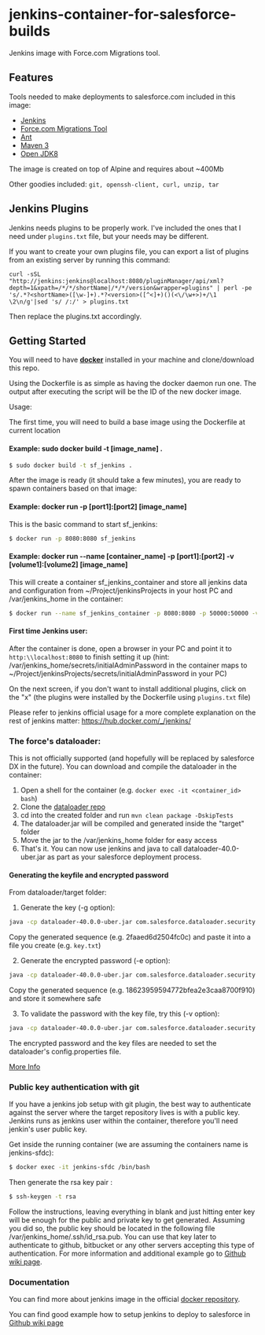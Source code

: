 # jenkins-container-for-salesforce-builds

Jenkins image with Force.com Migrations tool.

## Features
Tools needed to make deployments to salesforce.com included in this image:

* [Jenkins](https://repo.jenkins-ci.org/public/org/jenkins-ci/main/jenkins-war/)
* [Force.com Migrations Tool]( https://developer.salesforce.com/page/Force.com_Migration_Tool )
* [Ant](https://ant.apache.org/bindownload.cgi)
* [Maven 3](https://apache.osuosl.org/maven/maven-3/)
* [Open JDK8](http://www.oracle.com/technetwork/java/javase/downloads/index.html)

The image is created on top of Alpine and requires about ~400Mb

Other goodies included: `git, openssh-client, curl, unzip, tar`

## Jenkins Plugins

Jenkins needs plugins to be properly work. I've included the ones that I need under `plugins.txt` file, but your needs may be different.

If you want to create your own plugins file, you can export a list of plugins from an existing server by running this command:

```
curl -sSL "http://jenkins:jenkins@localhost:8080/pluginManager/api/xml?depth=1&xpath=/*/*/shortName|/*/*/version&wrapper=plugins" | perl -pe 's/.*?<shortName>([\w-]+).*?<version>([^<]+)()(<\/\w+>)+/\1 \2\n/g'|sed 's/ /:/' > plugins.txt
```

Then replace the plugins.txt accordingly.


## Getting Started

You will need to have [**docker**](https://www.docker.com/) installed in your machine and clone/download this repo.

Using the Dockerfile is as simple as having the docker daemon run one. The output after executing the script will be the ID of the new docker image.

Usage:

The first time, you will need to build a base image using the Dockerfile at current location

#### Example: sudo docker build -t [image_name] .

```sh
$ sudo docker build -t sf_jenkins .  
```

After the image is ready (it should take a few minutes), you are ready to spawn containers based on that image:

#### Example: docker run -p [port1]:[port2] [image_name]

This is the basic command to start sf_jenkins:

```sh
$ docker run -p 8080:8080 sf_jenkins
```

#### Example: docker run --name [container_name] -p [port1]:[port2] -v [volume1]:[volume2] [image_name]

This will create a container sf_jenkins_container and store all jenkins data and configuration from ~/Project/jenkinsProjects in your host PC and /var/jenkins_home in the container:

```sh
$ docker run --name sf_jenkins_container -p 8080:8080 -p 50000:50000 -v ~/Project/jenkinsProjects:/var/jenkins_home -d sf_jenkins
```

#### First time Jenkins user:

After the container is done, open a browser in your PC and point it to `http:\\localhost:8080` to finish setting it up (hint:  /var/jenkins_home/secrets/initialAdminPassword in the container maps to ~/Project/jenkinsProjects/secrets/initialAdminPassword in your PC)

On the next screen, if you don't want to install additional plugins, click on the "x" (the plugins were installed by the Dockerfile using `plugins.txt` file)

Please refer to jenkins official usage for a more complete explanation on the rest of jenkins matter: https://hub.docker.com/_/jenkins/

### The force's dataloader:

This is not officially supported (and hopefully will be replaced by salesforce DX in the future). You can download and compile the dataloader in the container:

1. Open a shell for the container (e.g. `docker exec -it <container_id> bash`)
1. Clone the [dataloader repo](https://github.com/forcedotcom/dataloader)
1. cd into the created folder and run `mvn clean package -DskipTests`
1. The dataloader.jar will be compiled and generated inside the "target" folder
1. Move the jar to the /var/jenkins_home folder for easy access
1. That's it. You can now use jenkins and java to call dataloader-40.0-uber.jar as part as your salesforce deployment process.

#### Generating the keyfile and encrypted password

From dataloader/target folder:

1. Generate the key (-g option):

  ```sh
  java -cp dataloader-40.0.0-uber.jar com.salesforce.dataloader.security.EncryptionUtil -g MySecretKey
  ```
  Copy the generated sequence (e.g. 2faaed6d2504fc0c) and paste it into a file you create (e.g. `key.txt`)

2. Generate the encrypted password (-e option):

  ```sh
  java -cp dataloader-40.0.0-uber.jar com.salesforce.dataloader.security.EncryptionUtil -e MyPassword "key.txt"
  ```
  Copy the generated sequence (e.g. 18623959594772bfea2e3caa8700f910) and store it somewhere safe
  
3. To validate the password with the key file, try this (-v option):

  ```sh
  java -cp dataloader-40.0.0-uber.jar com.salesforce.dataloader.security.EncryptionUtil -v 18623959594772bfea2e3caa8700f910 MyPassword "key.txt"
  ```
The encrypted password and the key files are needed to set the dataloader's config.properties file.

[More Info](http://www.jitendrazaa.com/blog/salesforce/using-dataloader-and-ant-to-backup-salesforce-data-on-ftp-server-video/)

### Public key authentication with git

If you have a jenkins job setup with git plugin, the best way to authenticate against the server where the target repository lives is with a public key. Jenkins runs as jenkins user within the container, therefore you'll need jenkin's user public key.

Get inside the running container (we are assuming the containers name is jenkins-sfdc):
```sh
$ docker exec -it jenkins-sfdc /bin/bash
```
Then generate the rsa key pair :
```sh
$ ssh-keygen -t rsa
```

Follow the instructions, leaving everything in blank and just hitting enter key will be enough for the public and private key to get generated. Assuming you did so, the public key should be located in the following file /var/jenkins_home/.ssh/id_rsa.pub. You can use that key later to authenticate to github, bitbucket or any other servers accepting this type of authentication. For more information and additional example go to [Github wiki page](https://github.com/anyei/jenkins-to-salesforce/wiki).

### Documentation

You can find more about jenkins image in the official [docker repository](https://hub.docker.com/_/jenkins/).

You can find good example how to setup jenkins to deploy to salesforce in [Github wiki page](https://github.com/anyei/jenkins-to-salesforce/wiki)
